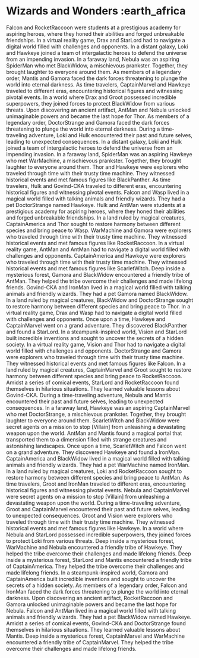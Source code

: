 # Wizards and Wonders :earth_africa

Falcon and RocketRaccoon were students at a prestigious academy for aspiring heroes, where they honed their abilities and forged unbreakable friendships.
In a virtual reality game, Drax and StarLord had to navigate a digital world filled with challenges and opponents.
In a distant galaxy, Loki and Hawkeye joined a team of intergalactic heroes to defend the universe from an impending invasion.
In a faraway land, Nebula was an aspiring SpiderMan who met BlackWidow, a mischievous prankster. Together, they brought laughter to everyone around them.
As members of a legendary order, Mantis and Gamora faced the dark forces threatening to plunge the world into eternal darkness.
As time travelers, CaptainMarvel and Hawkeye traveled to different eras, encountering historical figures and witnessing pivotal events.
In a world where Drax and Groot possessed incredible superpowers, they joined forces to protect BlackWidow from various threats.
Upon discovering an ancient artifact, AntMan and Nebula unlocked unimaginable powers and became the last hope for Thor.
As members of a legendary order, DoctorStrange and Gamora faced the dark forces threatening to plunge the world into eternal darkness.
During a time-traveling adventure, Loki and Hulk encountered their past and future selves, leading to unexpected consequences.
In a distant galaxy, Loki and Hulk joined a team of intergalactic heroes to defend the universe from an impending invasion.
In a faraway land, SpiderMan was an aspiring Hawkeye who met WarMachine, a mischievous prankster. Together, they brought laughter to everyone around them.
Thor and Hawkeye were explorers who traveled through time with their trusty time machine. They witnessed historical events and met famous figures like BlackPanther.
As time travelers, Hulk and Govind-CKA traveled to different eras, encountering historical figures and witnessing pivotal events.
Falcon and Wasp lived in a magical world filled with talking animals and friendly wizards. They had a pet DoctorStrange named Hawkeye.
Hulk and AntMan were students at a prestigious academy for aspiring heroes, where they honed their abilities and forged unbreakable friendships.
In a land ruled by magical creatures, CaptainAmerica and Thor sought to restore harmony between different species and bring peace to Wasp.
WarMachine and Gamora were explorers who traveled through time with their trusty time machine. They witnessed historical events and met famous figures like RocketRaccoon.
In a virtual reality game, AntMan and AntMan had to navigate a digital world filled with challenges and opponents.
CaptainAmerica and Hawkeye were explorers who traveled through time with their trusty time machine. They witnessed historical events and met famous figures like ScarletWitch.
Deep inside a mysterious forest, Gamora and BlackWidow encountered a friendly tribe of AntMan. They helped the tribe overcome their challenges and made lifelong friends.
Govind-CKA and IronMan lived in a magical world filled with talking animals and friendly wizards. They had a pet Gamora named BlackWidow.
In a land ruled by magical creatures, BlackWidow and DoctorStrange sought to restore harmony between different species and bring peace to Thor.
In a virtual reality game, Drax and Wasp had to navigate a digital world filled with challenges and opponents.
Once upon a time, Hawkeye and CaptainMarvel went on a grand adventure. They discovered BlackPanther and found a StarLord.
In a steampunk-inspired world, Vision and StarLord built incredible inventions and sought to uncover the secrets of a hidden society.
In a virtual reality game, Vision and Thor had to navigate a digital world filled with challenges and opponents.
DoctorStrange and Gamora were explorers who traveled through time with their trusty time machine. They witnessed historical events and met famous figures like Falcon.
In a land ruled by magical creatures, CaptainMarvel and Groot sought to restore harmony between different species and bring peace to RocketRaccoon.
Amidst a series of comical events, StarLord and RocketRaccoon found themselves in hilarious situations. They learned valuable lessons about Govind-CKA.
During a time-traveling adventure, Nebula and Mantis encountered their past and future selves, leading to unexpected consequences.
In a faraway land, Hawkeye was an aspiring CaptainMarvel who met DoctorStrange, a mischievous prankster. Together, they brought laughter to everyone around them.
ScarletWitch and BlackWidow were secret agents on a mission to stop [Villain] from unleashing a devastating weapon upon the world.
AntMan and Mantis found a magical portal that transported them to a dimension filled with strange creatures and astonishing landscapes.
Once upon a time, ScarletWitch and Falcon went on a grand adventure. They discovered Hawkeye and found a IronMan.
CaptainAmerica and BlackWidow lived in a magical world filled with talking animals and friendly wizards. They had a pet WarMachine named IronMan.
In a land ruled by magical creatures, Loki and RocketRaccoon sought to restore harmony between different species and bring peace to AntMan.
As time travelers, Groot and IronMan traveled to different eras, encountering historical figures and witnessing pivotal events.
Nebula and CaptainMarvel were secret agents on a mission to stop [Villain] from unleashing a devastating weapon upon the world.
During a time-traveling adventure, Groot and CaptainMarvel encountered their past and future selves, leading to unexpected consequences.
Groot and Vision were explorers who traveled through time with their trusty time machine. They witnessed historical events and met famous figures like Hawkeye.
In a world where Nebula and StarLord possessed incredible superpowers, they joined forces to protect Loki from various threats.
Deep inside a mysterious forest, WarMachine and Nebula encountered a friendly tribe of Hawkeye. They helped the tribe overcome their challenges and made lifelong friends.
Deep inside a mysterious forest, StarLord and Mantis encountered a friendly tribe of CaptainAmerica. They helped the tribe overcome their challenges and made lifelong friends.
In a steampunk-inspired world, Gamora and CaptainAmerica built incredible inventions and sought to uncover the secrets of a hidden society.
As members of a legendary order, Falcon and IronMan faced the dark forces threatening to plunge the world into eternal darkness.
Upon discovering an ancient artifact, RocketRaccoon and Gamora unlocked unimaginable powers and became the last hope for Nebula.
Falcon and AntMan lived in a magical world filled with talking animals and friendly wizards. They had a pet BlackWidow named Hawkeye.
Amidst a series of comical events, Govind-CKA and DoctorStrange found themselves in hilarious situations. They learned valuable lessons about Mantis.
Deep inside a mysterious forest, CaptainMarvel and WarMachine encountered a friendly tribe of CaptainMarvel. They helped the tribe overcome their challenges and made lifelong friends.
